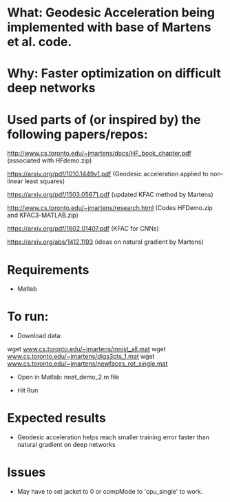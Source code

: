 # What: Geodesic Acceleration being implemented with base of Martens et al. code.

# Why: Faster optimization on difficult deep networks

# Used parts of (or inspired by) the following papers/repos:

http://www.cs.toronto.edu/~jmartens/docs/HF_book_chapter.pdf (associated with HFdemo.zip)

https://arxiv.org/pdf/1010.1449v1.pdf (Geodesic acceleration applied to non-linear least squares)

https://arxiv.org/pdf/1503.05671.pdf (updated KFAC method by Martens)

http://www.cs.toronto.edu/~jmartens/research.html (Codes HFDemo.zip and KFAC3-MATLAB.zip)

https://arxiv.org/pdf/1602.01407.pdf (KFAC for CNNs)

https://arxiv.org/abs/1412.1193 (ideas on natural gradient by Martens)

# Requirements

* Matlab

# To run:

* Download data:

wget www.cs.toronto.edu/~jmartens/mnist_all.mat
wget www.cs.toronto.edu/~jmartens/digs3pts_1.mat
wget www.cs.toronto.edu/~jmartens/newfaces_rot_single.mat

* Open in Matlab: nnet_demo_2.m file

* Hit Run

# Expected results

* Geodesic acceleration helps reach smaller training error faster than natural gradient on deep networks

# Issues

* May have to set jacket to 0 or compMode to 'cpu_single' to work.
